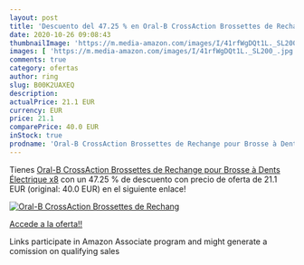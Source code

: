 ```yaml
---
layout: post
title: 'Descuento del 47.25 % en Oral-B CrossAction Brossettes de Rechang'
date: 2020-10-26 09:08:43
thumbnailImage: 'https://m.media-amazon.com/images/I/41rfWgDQt1L._SL200_.jpg'
images: [ 'https://m.media-amazon.com/images/I/41rfWgDQt1L._SL200_.jpg' ]
comments: true
category: ofertas
author: ring
slug: B00K2UAXEQ
description:
actualPrice: 21.1 EUR
currency: EUR
price: 21.1
comparePrice: 40.0 EUR
inStock: true
prodname: 'Oral-B CrossAction Brossettes de Rechange pour Brosse à Dents Électrique x8'
---
```


Tienes [Oral-B CrossAction Brossettes de Rechange pour Brosse à Dents Électrique x8](https://www.amazon.fr/dp/B00K2UAXEQ/?tag=tolees0d-21) con un 47.25 % de descuento con precio de oferta de 21.1 EUR (original: 40.0 EUR) en el siguiente enlace!

[![Oral-B CrossAction Brossettes de Rechang](https://m.media-amazon.com/images/I/41rfWgDQt1L._SL200_.jpg)](https://www.amazon.fr/dp/B00K2UAXEQ/?tag=tolees0d-21)

[Accede a la oferta!!](https://www.amazon.fr/dp/B00K2UAXEQ/?tag=tolees0d-21)

Links participate in Amazon Associate program and might generate a comission on qualifying sales


